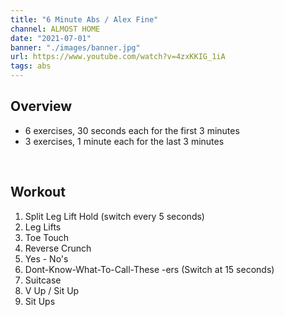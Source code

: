 ```yaml
---
title: "6 Minute Abs / Alex Fine"
channel: ALMOST HOME
date: "2021-07-01"
banner: "./images/banner.jpg"
url: https://www.youtube.com/watch?v=4zxKKIG_1iA
tags: abs
---
```


## Overview
- 6 exercises, 30 seconds each for the first 3 minutes
- 3 exercises, 1 minute each for the last 3 minutes

<br />

## Workout
1. Split Leg Lift Hold (switch every 5 seconds)
2. Leg Lifts
3. Toe Touch
4. Reverse Crunch
5. Yes - No's
6. Dont-Know-What-To-Call-These -ers (Switch at 15 seconds)
7. Suitcase
8. V Up / Sit Up
9. Sit Ups
